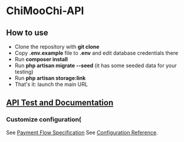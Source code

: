 # ChiMooChi-API

## How to use

- Clone the repository with __git clone__
- Copy __.env.example__ file to __.env__ and edit database credentials there
- Run __composer install__
- Run __php artisan migrate --seed__ (it has some seeded data for your testing)
- Run __php artisan storage:link__
- That's it: launch the main URL

## [API Test and Documentation](https://liu-yucheng.com/chimoochi-api/api_test.html)

### Customize configuration(
See [Payment Flow Specification](https://cwww.newebpay.com/website/Page/content/download_api)
See [Configuration Reference](https://laravel.com/docs/8.x/configuration).

